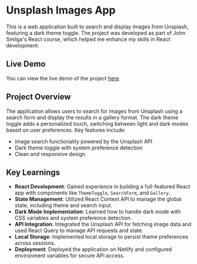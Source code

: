 # Unsplash Images App

This is a web application built to search and display images from Unsplash, featuring a dark theme toggle. The project was developed as part of John Smilga's React course, which helped me enhance my skills in React development.

## Live Demo

You can view the live demo of the project [here](https://unsplash-images-ingady.netlify.app/).

## Project Overview

The application allows users to search for images from Unsplash using a search form and display the results in a gallery format. The dark theme toggle adds a personalized touch, switching between light and dark modes based on user preferences. Key features include:

- Image search functionality powered by the Unsplash API
- Dark theme toggle with system preference detection
- Clean and responsive design

## Key Learnings

- **React Development**: Gained experience in building a full-featured React app with components like `ThemeToggle`, `SearchForm`, and `Gallery`.
- **State Management**: Utilized React Context API to manage the global state, including theme and search input.
- **Dark Mode Implementation**: Learned how to handle dark mode with CSS variables and system preference detection.
- **API Integration**: Integrated the Unsplash API for fetching image data and used React Query to manage API requests and state.
- **Local Storage**: Implemented local storage to persist theme preferences across sessions.
- **Deployment**: Deployed the application on Netlify and configured environment variables for secure API access.

